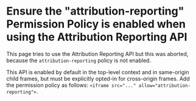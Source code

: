 # Ensure the "attribution-reporting" Permission Policy is enabled when using the Attribution Reporting API

This page tries to use the Attribution Reporting API but this was aborted, because the `attribution-reporting` policy is not enabled.

This API is enabled by default in the top-level context and in same-origin child frames, but must
be explicitly opted-in for cross-origin frames. Add the permission policy as follows: `<iframe src="..." allow="attribution-reporting">`.
